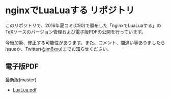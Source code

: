 # nginxでLuaLuaする リポジトリ

このリポジトリで、2016年夏コミ(C90)で頒布した「nginxでLuaLuaする」の
TeXソースのバージョン管理および電子版PDFの公開を行っています。

今後加筆、修正する可能性があります。また、コメント、間違い等ありましたら
Issueか、Twitter([@jm6xxu](https://twitter.com/jm6xxu))までお知らせください。

## 電子版PDF

最新版(master)
* [LuaLua.pdf](https://github.com/chomy/lualua/raw/master/LuaLua.pdf)
